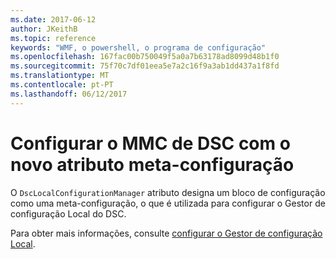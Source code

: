 ```yaml
---
ms.date: 2017-06-12
author: JKeithB
ms.topic: reference
keywords: "WMF, o powershell, o programa de configuração"
ms.openlocfilehash: 167fac00b750049f5a0a7b63178ad8099d48b1f0
ms.sourcegitcommit: 75f70c7df01eea5e7a2c16f9a3ab1dd437a1f8fd
ms.translationtype: MT
ms.contentlocale: pt-PT
ms.lasthandoff: 06/12/2017
---
```

# <a name="configure-dsc-lcm-with-new-meta-configuration-attribute"></a>Configurar o MMC de DSC com o novo atributo meta-configuração

O `DscLocalConfigurationManager` atributo designa um bloco de configuração como uma meta-configuração, o que é utilizada para configurar o Gestor de configuração Local do DSC. 

Para obter mais informações, consulte [configurar o Gestor de configuração Local](https://msdn.microsoft.com/powershell/dsc/metaconfig).


